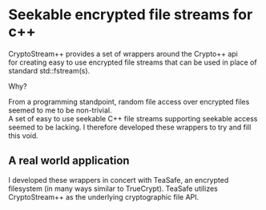 Seekable encrypted file streams for c++
=======================================

CryptoStream++ provides a set of wrappers around the Crypto++ api  
for creating easy to use encrypted file streams 
that can be used in place of standard std::fstream(s).

Why?

From a programming standpoint, 
random file access over encrypted files seemed to me to be non-trivial.  
A set of easy to use
seekable C++ file streams supporting seekable access seemed to be lacking.
I therefore developed these wrappers to try and fill this void.

A real world application
------------------------
I developed these wrappers in concert with TeaSafe, an encrypted filesystem 
(in many ways similar to TrueCrypt). TeaSafe utilizes CryptoStream++ 
as the underlying cryptographic file API.

